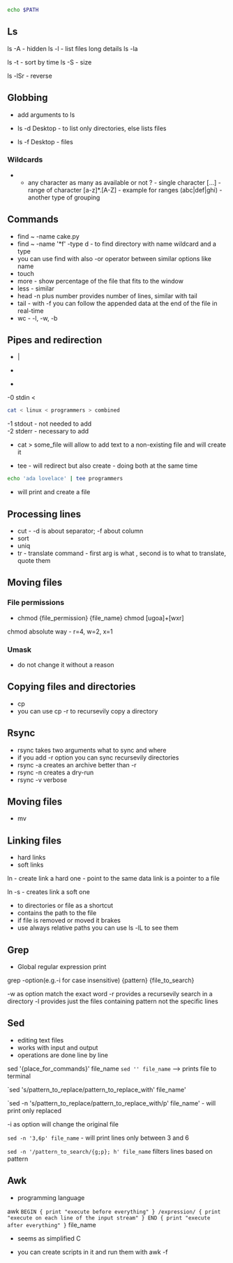 ```sh

echo $PATH

```

## Ls 

ls -A - hidden
ls -l - list files long details
ls -la

ls -t - sort by time
ls -S - size

ls -lSr - reverse


## Globbing

- add arguments to ls 

- ls -d Desktop - to list only directories, else lists files 
- ls -f Desktop - files 

### Wildcards
* - any character as many as available or not
? - single character
[...] - range of character
    [a-z]*.[A-Z] - example for ranges
(abc|def|ghi) - another type of grouping


## Commands
- find ~ -name cake.py
- find ~ -name '*f' -type d - to find directory with name wildcard and a type 
- you can use find with also -or operator between similar options like name 
- touch
- more - show percentage of the file that fits to the window
- less - similar
- head -n plus number provides number of lines, similar with tail
- tail - with -f you can follow the appended data at the end of the file in real-time
- wc - -l, -w, -b 

## Pipes and redirection

- |
- >
- >>

-0 stdin <
```sh
cat < linux < programmers > combined
```
-1 stdout - not needed to add   
-2 stderr - necessary to add 

- cat > some_file will allow to add text to a non-existing file and will create it

- tee - will redirect but also create - doing both at the same time
```sh
echo 'ada lovelace' | tee programmers
```
- will print and create a file

## Processing lines

- cut - -d is about separator; -f about column
- sort
- uniq
- tr - translate command - first arg is what , second is to what to translate, quote them

## Moving files

### File permissions
- chmod {file_permission} {file_name}
chmod [ugoa]+[wxr]

chmod absolute way - r=4, w=2, x=1


### Umask
- do not change it without a reason

## Copying files and directories

- cp 
- you can use cp -r to recursevily copy a directory

## Rsync
- rsync takes two arguments what to sync and where
- if you add -r option you can sync recursevily directories
- rsync -a creates an archive better than -r
- rsync -n creates a dry-run
- rsync -v verbose

## Moving files

- mv

## Linking files 

- hard links
- soft links 

ln - create link a hard one - point to the same data
link is a pointer to a file

ln -s - creates link a soft one 
- to directories or file as a shortcut
- contains the path to the file 
- if file is removed or moved it brakes
- use always relative paths
you can use ls -lL to see them

## Grep
- Global regular expression print 

grep -option(e.g.-i for case insensitive) {pattern} {file_to_search}

-w as option match the exact word
-r provides a recursevily search in a directory
-l provides just the files containing pattern not the specific lines

## Sed 

- editing text files
- works with input and output 
- operations are done line by line 

sed '{place_for_commands}' file_name 
`sed '' file_name` --> prints file to terminal

`sed 's/pattern_to_replace/pattern_to_replace_with' file_name'

`sed -n 's/pattern_to_replace/pattern_to_replace_with/p' file_name' - will print only replaced

-i as option will change the original file 

`sed -n '3,6p' file_name` - will print lines only between 3 and 6

`sed -n '/pattern_to_search/{g;p}; h' file_name` filters lines based on pattern 

## Awk

- programming language

awk 
`BEGIN {
print "execute before everything"
}
/expression/ {
print "execute on each line of the input stream"
}
END {
print "execute after everything"
}`
file_name 

- seems as simplified C 

- you can create scripts in it and run them with awk -f 


















